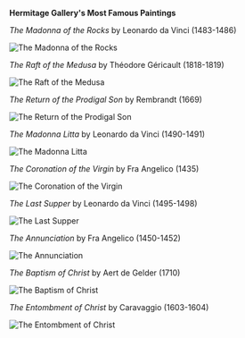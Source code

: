  

**Hermitage Gallery's Most Famous Paintings**

*The Madonna of the Rocks* by Leonardo da Vinci (1483-1486)

![The Madonna of the Rocks](https://upload.wikimedia.org/wikipedia/commons/9/95/Leonardo_da_Vinci_-_Madonna_of_the_Rocks_-_Google_Art_Project.jpg)

*The Raft of the Medusa* by Théodore Géricault (1818-1819)

![The Raft of the Medusa](https://upload.wikimedia.org/wikipedia/commons/5/5d/Raft_of_the_Medusa_by_Th%C3%A9odore_G%C3%A9ricault.jpg)

*The Return of the Prodigal Son* by Rembrandt (1669)

![The Return of the Prodigal Son](https://upload.wikimedia.org/wikipedia/commons/8/84/Rembrandt_-_The_Return_of_the_Prodigal_Son.jpg)

*The Madonna Litta* by Leonardo da Vinci (1490-1491)

![The Madonna Litta](https://upload.wikimedia.org/wikipedia/commons/b/be/Leonardo_da_Vinci_-_Madonna_Litta_-_Google_Art_Project.jpg)

*The Coronation of the Virgin* by Fra Angelico (1435)

![The Coronation of the Virgin](https://upload.wikimedia.org/wikipedia/commons/b/b5/Fra_Angelico_001.jpg)

*The Last Supper* by Leonardo da Vinci (1495-1498)

![The Last Supper](https://upload.wikimedia.org/wikipedia/commons/2/20/The_Last_Supper_-_Leonardo_da_Vinci.jpg)

*The Annunciation* by Fra Angelico (1450-1452)

![The Annunciation](https://upload.wikimedia.org/wikipedia/commons/5/5f/Fra_Angelico_-_Annunciazione.jpg)

*The Baptism of Christ* by Aert de Gelder (1710)

![The Baptism of Christ](https://upload.wikimedia.org/wikipedia/commons/3/3f/Aert_de_Gelder_-_The_Baptism_of_Christ.jpg)

*The Entombment of Christ* by Caravaggio (1603-1604)

![The Entombment of Christ](https://upload.wikimedia.org/wikipedia/commons/3/3e/The_Entombment_of_Christ_by_Caravaggio.jpg)